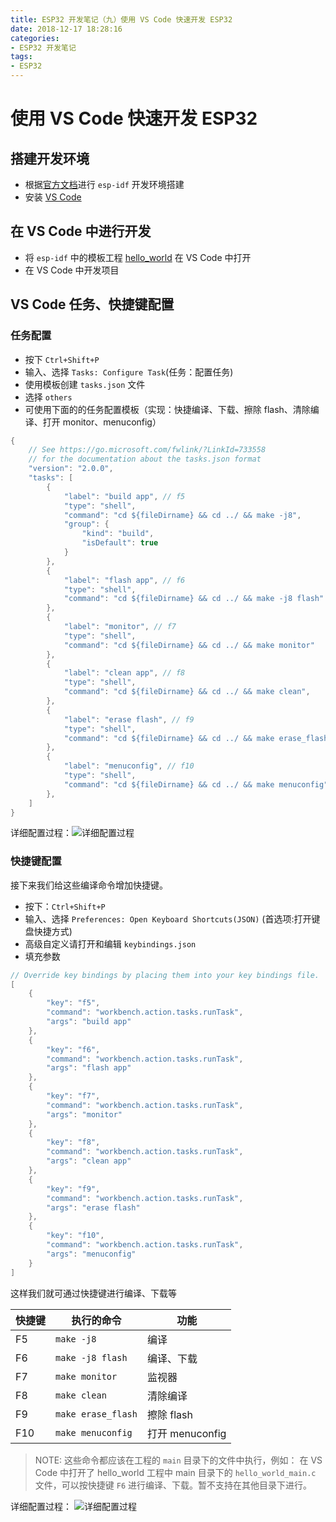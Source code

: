 ```yaml
---
title: ESP32 开发笔记（九）使用 VS Code 快速开发 ESP32
date: 2018-12-17 18:28:16
categories:
- ESP32 开发笔记
tags:
- ESP32
---
```


# 使用 VS Code 快速开发 ESP32

## 搭建开发环境

- 根据[官方文档](https://blog.csdn.net/qq_27114397/article/details/79078449)进行 `esp-idf` 开发环境搭建
- 安装 [VS Code](https://code.visualstudio.com/Download) 

## 在 VS Code 中进行开发

- 将 `esp-idf` 中的模板工程 [hello_world](https://github.com/espressif/esp-idf/tree/master/examples/get-started/hello_world) 在 VS Code 中打开
- 在 VS Code 中开发项目

<!--more-->

## VS Code 任务、快捷键配置

### 任务配置

- 按下 `Ctrl+Shift+P`
- 输入、选择 `Tasks: Configure Task`(任务：配置任务)
- 使用模板创建 `tasks.json` 文件
- 选择 `others`
- 可使用下面的的任务配置模板（实现：快捷编译、下载、擦除 flash、清除编译、打开 monitor、menuconfig）

```c
{
    // See https://go.microsoft.com/fwlink/?LinkId=733558
    // for the documentation about the tasks.json format
    "version": "2.0.0",
    "tasks": [
        {
            "label": "build app", // f5
            "type": "shell",
            "command": "cd ${fileDirname} && cd ../ && make -j8",
            "group": {
                "kind": "build",
                "isDefault": true
            }
        },
        {
            "label": "flash app", // f6
            "type": "shell",
            "command": "cd ${fileDirname} && cd ../ && make -j8 flash"
        },
        {
            "label": "monitor", // f7
            "type": "shell",
            "command": "cd ${fileDirname} && cd ../ && make monitor"
        },
        {
            "label": "clean app", // f8
            "type": "shell",
            "command": "cd ${fileDirname} && cd ../ && make clean",
        },
        {
            "label": "erase flash", // f9
            "type": "shell",
            "command": "cd ${fileDirname} && cd ../ && make erase_flash",
        },
        {
            "label": "menuconfig", // f10
            "type": "shell",
            "command": "cd ${fileDirname} && cd ../ && make menuconfig"
        },
    ]
}
```

详细配置过程：![详细配置过程](https://img-blog.csdnimg.cn/20181217181209238.gif)

### 快捷键配置

接下来我们给这些编译命令增加快捷键。

- 按下：`Ctrl+Shift+P`
- 输入、选择 `Preferences: Open Keyboard Shortcuts(JSON)` (首选项:打开键盘快捷方式)
- 高级自定义请打开和编辑 `keybindings.json`
- 填充参数

```c
// Override key bindings by placing them into your key bindings file.
[
    {
        "key": "f5",
        "command": "workbench.action.tasks.runTask",
        "args": "build app"
    },
    {
        "key": "f6",
        "command": "workbench.action.tasks.runTask",
        "args": "flash app"
    },
    {
        "key": "f7",
        "command": "workbench.action.tasks.runTask",
        "args": "monitor"
    },
    {
        "key": "f8",
        "command": "workbench.action.tasks.runTask",
        "args": "clean app"
    },
    {
        "key": "f9",
        "command": "workbench.action.tasks.runTask",
        "args": "erase flash"
    },
    {
        "key": "f10",
        "command": "workbench.action.tasks.runTask",
        "args": "menuconfig"
    }
]
```

这样我们就可通过快捷键进行编译、下载等

快捷键 | 执行的命令 | 功能
-------- | -------- | --------
F5 | `make -j8` | 编译
F6 | `make -j8 flash` | 编译、下载
F7 | `make monitor` | 监视器
F8 | `make clean` | 清除编译
F9 | `make erase_flash` | 擦除 flash
F10 | `make menuconfig` | 打开 menuconfig

> NOTE: 这些命令都应该在工程的 `main` 目录下的文件中执行，例如： 在 VS Code 中打开了 hello_world 工程中 main 目录下的 `hello_world_main.c` 文件，可以按快捷键 `F6` 进行编译、下载。暂不支持在其他目录下进行。


详细配置过程：
![详细配置过程](https://img-blog.csdnimg.cn/20181217182915118.gif)
